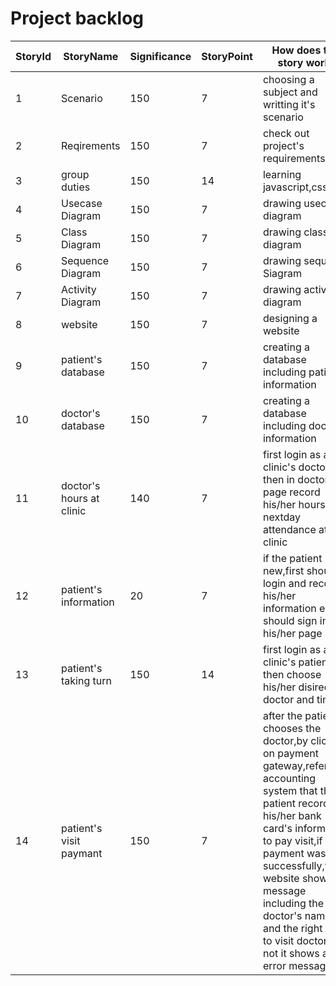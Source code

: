 # Project backlog
  StoryId|StoryName|Significance|StoryPoint|How does this story work?|ImportantPoints
  -------|---------|------------|----------|-------------------------|----------------
  1      |Scenario |150         |7         |choosing a subject and writting it's scenario|_
  2      |Reqirements|150       |7         |check out project's requirements|_
  3      |group duties|150      |14        |learning javascript,css,html|_
  4      |Usecase Diagram|150   |    7     |drawing usecase diagram| _  
  5      |Class Diagram  |150   |    7     |drawing class diagram  |_
  6      |Sequence Diagram|150   |   7      |drawing sequence Siagram|_
  7      |Activity Diagram|150   |   7       |drawing activity diagram|_
  8      |website|150|7|designing a website|_
  9      |patient's database|150|7|creating a database including patient's information|_
  10     |doctor's database|150|7|creating a database including doctor's information|_
  11     |doctor's hours at clinic|140|7|first login as a clinic's doctor then in doctor's page record his/her hours of nextday attendance  at the clinic 
  12     |patient's information|20|7|if the patient is new,first should login and record his/her information else should sign in his/her page
  13     |patient's taking turn|150|14|first login as a clinic's patient then choose his/her disired doctor and time.
  14     |patient's visit paymant|150|7|after the patient chooses the doctor,by clicking on payment gateway,refer to accounting system that the patient records his/her bank card's information to pay visit,if the payment was successfully,the website shows a message including the doctor's name and the right time to visit doctor,if not it shows an error message
  
